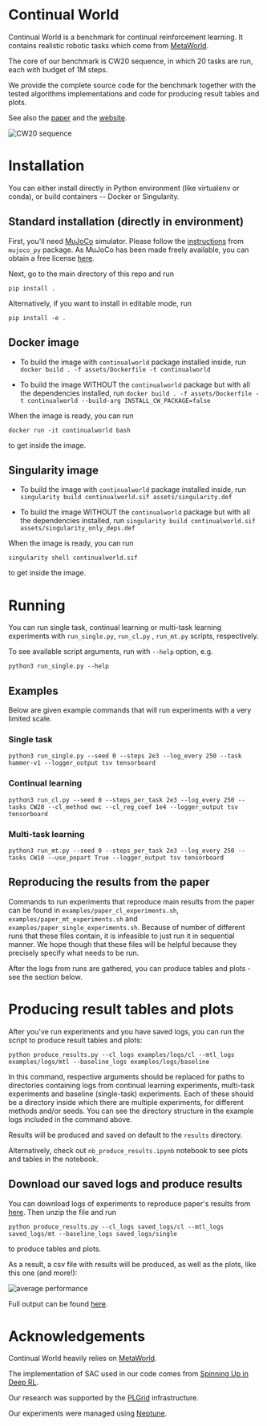 # Continual World

Continual World is a benchmark for continual reinforcement learning. It contains realistic robotic tasks which come from
[MetaWorld](https://github.com/rlworkgroup/metaworld).

The core of our benchmark is CW20 sequence, in which 20 tasks are run, each with budget of 1M steps.

We provide the complete source code for the benchmark together with the tested algorithms implementations and code for
producing result tables and plots.

See also the [paper](https://arxiv.org/abs/2105.10919) and
the [website](https://sites.google.com/view/continualworld/home).

![CW20 sequence](./assets/images/cw20.png)

# Installation

You can either install directly in Python environment
(like virtualenv or conda), or build containers -- Docker or Singularity.

## Standard installation (directly in environment)

First, you'll need [MuJoCo](http://www.mujoco.org/) simulator. Please follow
the [instructions](https://github.com/openai/mujoco-py#install-mujoco)
from `mujoco_py` package. As MuJoCo has been made freely available, you can obtain a free
license [here](https://www.roboti.us/license.html).

Next, go to the main directory of this repo and run

`pip install .`

Alternatively, if you want to install in editable mode, run

`pip install -e .`

## Docker image

- To build the image with `continualworld` package installed inside, run
  `docker build . -f assets/Dockerfile -t continualworld`

- To build the image WITHOUT the `continualworld` package but with all the dependencies installed, run
  `docker build . -f assets/Dockerfile -t continualworld --build-arg INSTALL_CW_PACKAGE=false`

When the image is ready, you can run

`docker run -it continualworld bash`

to get inside the image.

## Singularity image

- To build the image with `continualworld` package installed inside, run
  `singularity build continualworld.sif assets/singularity.def`

- To build the image WITHOUT the `continualworld` package but with all the dependencies installed, run
  `singularity build continualworld.sif assets/singularity_only_deps.def`

When the image is ready, you can run

`singularity shell continualworld.sif`

to get inside the image.

# Running

You can run single task, continual learning or multi-task learning experiments with `run_single.py`, `run_cl.py`
, `run_mt.py` scripts, respectively.

To see available script arguments, run with `--help` option, e.g.

`python3 run_single.py --help`

## Examples

Below are given example commands that will run experiments with a very limited scale.

### Single task

`python3 run_single.py --seed 0 --steps 2e3 --log_every 250 --task hammer-v1 --logger_output tsv tensorboard`

### Continual learning

`python3 run_cl.py --seed 0 --steps_per_task 2e3 --log_every 250 --tasks CW20 --cl_method ewc --cl_reg_coef 1e4 --logger_output tsv tensorboard`

### Multi-task learning

`python3 run_mt.py --seed 0 --steps_per_task 2e3 --log_every 250 --tasks CW10 --use_popart True --logger_output tsv tensorboard`

## Reproducing the results from the paper

Commands to run experiments that reproduce main results from the paper can be found
in `examples/paper_cl_experiments.sh`,
`examples/paper_mt_experiments.sh` and `examples/paper_single_experiments.sh`. Because of number of different runs that
these files contain, it is infeasible to just run it in sequential manner. We hope though that these files will be
helpful because they precisely specify what needs to be run.

After the logs from runs are gathered, you can produce tables and plots - see the section below.

# Producing result tables and plots

After you've run experiments and you have saved logs, you can run the script to produce result tables and plots:

`python produce_results.py --cl_logs examples/logs/cl --mtl_logs examples/logs/mtl --baseline_logs examples/logs/baseline`

In this command, respective arguments should be replaced for paths to directories containing logs from continual
learning experiments, multi-task experiments and baseline (single-task) experiments. Each of these should be a directory
inside which there are multiple experiments, for different methods and/or seeds. You can see the directory structure in
the example logs included in the command above.

Results will be produced and saved on default to the `results` directory.

Alternatively, check out `nb_produce_results.ipynb` notebook to see plots and tables in the notebook.

## Download our saved logs and produce results

You can download logs of experiments to reproduce paper's results from
[here](https://filedn.eu/lyLvvXKQye5QpXswYheMs8p/cw_logs.zip). Then unzip the file and run

`python produce_results.py --cl_logs saved_logs/cl --mtl_logs saved_logs/mt --baseline_logs saved_logs/single`

to produce tables and plots.

As a result, a csv file with results will be produced, as well as the plots, like this one (and more!):

![average performance](./examples/results/report_2021_12_15__20_06_56/average_performance.png)

Full output can be found [here](./examples/results/report_2021_12_15__20_06_56/).

# Acknowledgements

Continual World heavily relies on [MetaWorld](https://github.com/rlworkgroup/metaworld).

The implementation of SAC used in our code comes from [Spinning Up in Deep RL](https://github.com/openai/spinningup).

Our research was supported by the [PLGrid](https://plgrid.pl/) infrastructure.

Our experiments were managed using [Neptune](https://neptune.ai).
